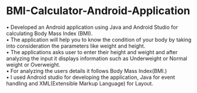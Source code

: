 # BMI-Calculator-Android-Application
• Developed an Android application using Java and Android Studio for calculating Body Mass Index (BMI).
<br>
• The application will help you to know the condition of your body by taking into consideration the parameters like weight
  and height.
<br>
• The applications asks user to enter their height and weight and after analyzing the input it displays information such as
  Underweight or Normal weight or Overweight.
<br>
• For analyzing the users details it follows Body Mass Index(BMI.)
<br>
• I used Android studio for developing the application, Java for event handling and XML(Extensible Markup
  Language) for Layout.
